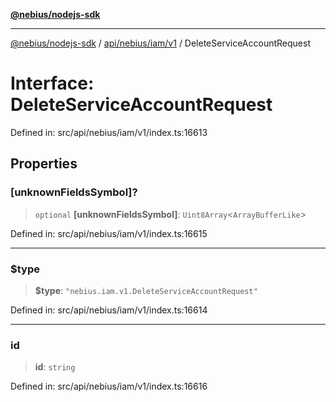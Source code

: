 [**@nebius/nodejs-sdk**](../../../../../README.md)

***

[@nebius/nodejs-sdk](../../../../../README.md) / [api/nebius/iam/v1](../README.md) / DeleteServiceAccountRequest

# Interface: DeleteServiceAccountRequest

Defined in: src/api/nebius/iam/v1/index.ts:16613

## Properties

### \[unknownFieldsSymbol\]?

> `optional` **\[unknownFieldsSymbol\]**: `Uint8Array`\<`ArrayBufferLike`\>

Defined in: src/api/nebius/iam/v1/index.ts:16615

***

### $type

> **$type**: `"nebius.iam.v1.DeleteServiceAccountRequest"`

Defined in: src/api/nebius/iam/v1/index.ts:16614

***

### id

> **id**: `string`

Defined in: src/api/nebius/iam/v1/index.ts:16616
